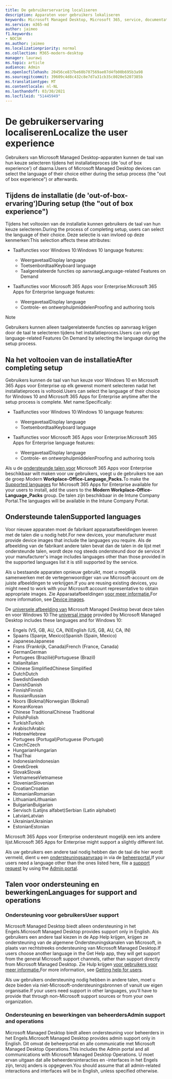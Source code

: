```yaml
---
title: De gebruikerservaring localiseren
description: Apparaten voor gebruikers lokaliseren
keywords: Microsoft Managed Desktop, Microsoft 365, service, documentatie
ms.service: m365-md
author: jaimeo
f1.keywords:
- NOCSH
ms.author: jaimeo
ms.localizationpriority: normal
ms.collection: M365-modern-desktop
manager: laurawi
ms.topic: article
audience: Admin
ms.openlocfilehash: 20456ce837be60b707569ae07d4fb00b695b3a98
ms.sourcegitcommit: 39609c4d8c432c8e7d7a31cb35c8020e5207385b
ms.translationtype: MT
ms.contentlocale: nl-NL
ms.lasthandoff: 03/30/2021
ms.locfileid: "51445949"
---
```

# <a name="localize-the-user-experience"></a><span data-ttu-id="c19e8-104">De gebruikerservaring localiseren</span><span class="sxs-lookup"><span data-stu-id="c19e8-104">Localize the user experience</span></span>

<span data-ttu-id="c19e8-105">Gebruikers van Microsoft Managed Desktop-apparaten kunnen de taal van hun keuze selecteren tijdens het installatieproces (de 'out of box experience') of daarna.</span><span class="sxs-lookup"><span data-stu-id="c19e8-105">Users of Microsoft Managed Desktop devices can select the language of their choice either during the setup process (the "out of box experience") or afterwards.</span></span>

## <a name="during-setup-the-out-of-box-experience"></a><span data-ttu-id="c19e8-106">Tijdens de installatie (de 'out-of-box-ervaring')</span><span class="sxs-lookup"><span data-stu-id="c19e8-106">During setup (the "out of box experience")</span></span>

<span data-ttu-id="c19e8-107">Tijdens het voltooien van de installatie kunnen gebruikers de taal van hun keuze selecteren.</span><span class="sxs-lookup"><span data-stu-id="c19e8-107">During the process of completing setup, users can select the language of their choice.</span></span> <span data-ttu-id="c19e8-108">Deze selectie is van invloed op deze kenmerken:</span><span class="sxs-lookup"><span data-stu-id="c19e8-108">This selection affects these attributes:</span></span>

- <span data-ttu-id="c19e8-109">Taalfuncties voor Windows 10:</span><span class="sxs-lookup"><span data-stu-id="c19e8-109">Windows 10 language features:</span></span>
    - <span data-ttu-id="c19e8-110">Weergavetaal</span><span class="sxs-lookup"><span data-stu-id="c19e8-110">Display language</span></span>
    - <span data-ttu-id="c19e8-111">Toetsenbordtaal</span><span class="sxs-lookup"><span data-stu-id="c19e8-111">Keyboard language</span></span>
    - <span data-ttu-id="c19e8-112">Taalgerelateerde functies op aanvraag</span><span class="sxs-lookup"><span data-stu-id="c19e8-112">Language-related Features on Demand</span></span>

- <span data-ttu-id="c19e8-113">Taalfuncties voor Microsoft 365 Apps voor Enterprise:</span><span class="sxs-lookup"><span data-stu-id="c19e8-113">Microsoft 365 Apps for Enterprise language features:</span></span>
    - <span data-ttu-id="c19e8-114">Weergavetaal</span><span class="sxs-lookup"><span data-stu-id="c19e8-114">Display language</span></span>
    - <span data-ttu-id="c19e8-115">Controle- en ontwerphulpmiddelen</span><span class="sxs-lookup"><span data-stu-id="c19e8-115">Proofing and authoring tools</span></span>

> [!NOTE]
> <span data-ttu-id="c19e8-116">Gebruikers kunnen alleen taalgerelateerde functies op aanvraag krijgen door de taal te selecteren tijdens het installatieproces.</span><span class="sxs-lookup"><span data-stu-id="c19e8-116">Users can only get language-related Features On Demand by selecting the language during the setup process.</span></span>

## <a name="after-completing-setup"></a><span data-ttu-id="c19e8-117">Na het voltooien van de installatie</span><span class="sxs-lookup"><span data-stu-id="c19e8-117">After completing setup</span></span>

<span data-ttu-id="c19e8-118">Gebruikers kunnen de taal van hun keuze voor Windows 10 en Microsoft 365 Apps voor Enterprise op elk gewenst moment selecteren nadat het installatieproces is voltooid.</span><span class="sxs-lookup"><span data-stu-id="c19e8-118">Users can select the language of their choice for Windows 10 and Microsoft 365 Apps for Enterprise anytime after the setup process is complete.</span></span> <span data-ttu-id="c19e8-119">Met name:</span><span class="sxs-lookup"><span data-stu-id="c19e8-119">Specifically:</span></span>

- <span data-ttu-id="c19e8-120">Taalfuncties voor Windows 10:</span><span class="sxs-lookup"><span data-stu-id="c19e8-120">Windows 10 language features:</span></span>
    - <span data-ttu-id="c19e8-121">Weergavetaal</span><span class="sxs-lookup"><span data-stu-id="c19e8-121">Display language</span></span>
    - <span data-ttu-id="c19e8-122">Toetsenbordtaal</span><span class="sxs-lookup"><span data-stu-id="c19e8-122">Keyboard language</span></span>

- <span data-ttu-id="c19e8-123">Taalfuncties voor Microsoft 365 Apps voor Enterprise:</span><span class="sxs-lookup"><span data-stu-id="c19e8-123">Microsoft 365 Apps for Enterprise language features:</span></span>
    - <span data-ttu-id="c19e8-124">Weergavetaal</span><span class="sxs-lookup"><span data-stu-id="c19e8-124">Display language</span></span>
    - <span data-ttu-id="c19e8-125">Controle- en ontwerphulpmiddelen</span><span class="sxs-lookup"><span data-stu-id="c19e8-125">Proofing and authoring tools</span></span>

<span data-ttu-id="c19e8-126">Als u de [ondersteunde talen voor](#supported-languages) Microsoft 365 Apps voor Enterprise beschikbaar wilt maken voor uw gebruikers, voegt u de gebruikers toe aan de groep Modern **Workplace-Office-Language_Packs.**</span><span class="sxs-lookup"><span data-stu-id="c19e8-126">To make the [Supported languages](#supported-languages) for Microsoft 365 Apps for Enterprise available for your users to install, add the users to the **Modern Workplace-Office-Language_Packs** group.</span></span> <span data-ttu-id="c19e8-127">De talen zijn beschikbaar in de Intune Company Portal.</span><span class="sxs-lookup"><span data-stu-id="c19e8-127">The languages will be available in the Intune Company Portal.</span></span>


## <a name="supported-languages"></a><span data-ttu-id="c19e8-128">Ondersteunde talen</span><span class="sxs-lookup"><span data-stu-id="c19e8-128">Supported languages</span></span>

<span data-ttu-id="c19e8-129">Voor nieuwe apparaten moet de fabrikant apparaatafbeeldingen leveren met de talen die u nodig hebt.</span><span class="sxs-lookup"><span data-stu-id="c19e8-129">For new devices, your manufacturer must provide device images that include the languages you require.</span></span> <span data-ttu-id="c19e8-130">Als de afbeelding van de fabrikant andere talen bevat dan de talen in de lijst met ondersteunde talen, wordt deze nog steeds ondersteund door de service.</span><span class="sxs-lookup"><span data-stu-id="c19e8-130">If your manufacturer's image includes languages other than those provided in the supported languages list it is still supported by the service.</span></span>

<span data-ttu-id="c19e8-131">Als u bestaande apparaten opnieuw gebruikt, moet u mogelijk samenwerken met de vertegenwoordiger van uw Microsoft-account om de juiste afbeeldingen te verkrijgen.</span><span class="sxs-lookup"><span data-stu-id="c19e8-131">If you are reusing existing devices, you might need to work with your Microsoft account representative to obtain appropriate images.</span></span> <span data-ttu-id="c19e8-132">Zie Apparaatafbeeldingen [voor meer informatie.](../service-description/device-images.md)</span><span class="sxs-lookup"><span data-stu-id="c19e8-132">For more information, see [Device images](../service-description/device-images.md).</span></span>

<span data-ttu-id="c19e8-133">De [universele afbeelding van](../service-description/device-images.md#universal-image) Microsoft Managed Desktop bevat deze talen en voor Windows 10:</span><span class="sxs-lookup"><span data-stu-id="c19e8-133">The [universal image](../service-description/device-images.md#universal-image) provided by Microsoft Managed Desktop includes these languages and for Windows 10:</span></span>

- <span data-ttu-id="c19e8-134">Engels (VS, GB, AU, CA, IN)</span><span class="sxs-lookup"><span data-stu-id="c19e8-134">English (US, GB, AU, CA, IN)</span></span>
- <span data-ttu-id="c19e8-135">Spaans (Spanje, Mexico)</span><span class="sxs-lookup"><span data-stu-id="c19e8-135">Spanish (Spain, Mexico)</span></span>
- <span data-ttu-id="c19e8-136">Japanese</span><span class="sxs-lookup"><span data-stu-id="c19e8-136">Japanese</span></span>
- <span data-ttu-id="c19e8-137">Frans (Frankrijk, Canada)</span><span class="sxs-lookup"><span data-stu-id="c19e8-137">French (France, Canada)</span></span>
- <span data-ttu-id="c19e8-138">German</span><span class="sxs-lookup"><span data-stu-id="c19e8-138">German</span></span>
- <span data-ttu-id="c19e8-139">Portugees (Brazilië)</span><span class="sxs-lookup"><span data-stu-id="c19e8-139">Portuguese (Brazil)</span></span>
- <span data-ttu-id="c19e8-140">Italian</span><span class="sxs-lookup"><span data-stu-id="c19e8-140">Italian</span></span>
- <span data-ttu-id="c19e8-141">Chinese Simplified</span><span class="sxs-lookup"><span data-stu-id="c19e8-141">Chinese Simplified</span></span>
- <span data-ttu-id="c19e8-142">Dutch</span><span class="sxs-lookup"><span data-stu-id="c19e8-142">Dutch</span></span>  
- <span data-ttu-id="c19e8-143">Swedish</span><span class="sxs-lookup"><span data-stu-id="c19e8-143">Swedish</span></span>
- <span data-ttu-id="c19e8-144">Danish</span><span class="sxs-lookup"><span data-stu-id="c19e8-144">Danish</span></span>  
- <span data-ttu-id="c19e8-145">Finnish</span><span class="sxs-lookup"><span data-stu-id="c19e8-145">Finnish</span></span> 
- <span data-ttu-id="c19e8-146">Russian</span><span class="sxs-lookup"><span data-stu-id="c19e8-146">Russian</span></span> 
- <span data-ttu-id="c19e8-147">Noors (Bokmal)</span><span class="sxs-lookup"><span data-stu-id="c19e8-147">Norwegian (Bokmal)</span></span>
- <span data-ttu-id="c19e8-148">Korean</span><span class="sxs-lookup"><span data-stu-id="c19e8-148">Korean</span></span>
- <span data-ttu-id="c19e8-149">Chinese Traditional</span><span class="sxs-lookup"><span data-stu-id="c19e8-149">Chinese Traditional</span></span>
- <span data-ttu-id="c19e8-150">Polish</span><span class="sxs-lookup"><span data-stu-id="c19e8-150">Polish</span></span>
- <span data-ttu-id="c19e8-151">Turkish</span><span class="sxs-lookup"><span data-stu-id="c19e8-151">Turkish</span></span>
- <span data-ttu-id="c19e8-152">Arabisch</span><span class="sxs-lookup"><span data-stu-id="c19e8-152">Arabic</span></span>
- <span data-ttu-id="c19e8-153">Hebrew</span><span class="sxs-lookup"><span data-stu-id="c19e8-153">Hebrew</span></span>
- <span data-ttu-id="c19e8-154">Portugees (Portugal)</span><span class="sxs-lookup"><span data-stu-id="c19e8-154">Portuguese (Portugal)</span></span>
- <span data-ttu-id="c19e8-155">Czech</span><span class="sxs-lookup"><span data-stu-id="c19e8-155">Czech</span></span>
- <span data-ttu-id="c19e8-156">Hungarian</span><span class="sxs-lookup"><span data-stu-id="c19e8-156">Hungarian</span></span>
- <span data-ttu-id="c19e8-157">Thai</span><span class="sxs-lookup"><span data-stu-id="c19e8-157">Thai</span></span>
- <span data-ttu-id="c19e8-158">Indonesian</span><span class="sxs-lookup"><span data-stu-id="c19e8-158">Indonesian</span></span>
- <span data-ttu-id="c19e8-159">Greek</span><span class="sxs-lookup"><span data-stu-id="c19e8-159">Greek</span></span>
- <span data-ttu-id="c19e8-160">Slovak</span><span class="sxs-lookup"><span data-stu-id="c19e8-160">Slovak</span></span>
- <span data-ttu-id="c19e8-161">Vietnamese</span><span class="sxs-lookup"><span data-stu-id="c19e8-161">Vietnamese</span></span>
- <span data-ttu-id="c19e8-162">Slovenian</span><span class="sxs-lookup"><span data-stu-id="c19e8-162">Slovenian</span></span>
- <span data-ttu-id="c19e8-163">Croatian</span><span class="sxs-lookup"><span data-stu-id="c19e8-163">Croatian</span></span>
- <span data-ttu-id="c19e8-164">Romanian</span><span class="sxs-lookup"><span data-stu-id="c19e8-164">Romanian</span></span>
- <span data-ttu-id="c19e8-165">Lithuanian</span><span class="sxs-lookup"><span data-stu-id="c19e8-165">Lithuanian</span></span>
- <span data-ttu-id="c19e8-166">Bulgarian</span><span class="sxs-lookup"><span data-stu-id="c19e8-166">Bulgarian</span></span>
- <span data-ttu-id="c19e8-167">Servisch (Latijns alfabet)</span><span class="sxs-lookup"><span data-stu-id="c19e8-167">Serbian (Latin alphabet)</span></span>
- <span data-ttu-id="c19e8-168">Latvian</span><span class="sxs-lookup"><span data-stu-id="c19e8-168">Latvian</span></span>
- <span data-ttu-id="c19e8-169">Ukrainian</span><span class="sxs-lookup"><span data-stu-id="c19e8-169">Ukrainian</span></span>
- <span data-ttu-id="c19e8-170">Estonian</span><span class="sxs-lookup"><span data-stu-id="c19e8-170">Estonian</span></span>

<span data-ttu-id="c19e8-171">Microsoft 365 Apps voor Enterprise ondersteunt mogelijk een iets andere lijst.</span><span class="sxs-lookup"><span data-stu-id="c19e8-171">Microsoft 365 Apps for Enterprise might support a slightly different list.</span></span>

<span data-ttu-id="c19e8-172">Als uw gebruikers een andere taal nodig hebben dan de taal die hier wordt vermeld, dient u een [ondersteuningsaanvraag](../working-with-managed-desktop/admin-support.md) in via de [beheerportal.](access-admin-portal.md)</span><span class="sxs-lookup"><span data-stu-id="c19e8-172">If your users need a language other than the ones listed here, file a [support request](../working-with-managed-desktop/admin-support.md) by using the [Admin portal](access-admin-portal.md).</span></span>

## <a name="languages-for-support-and-operations"></a><span data-ttu-id="c19e8-173">Talen voor ondersteuning en bewerkingen</span><span class="sxs-lookup"><span data-stu-id="c19e8-173">Languages for support and operations</span></span>

### <a name="user-support"></a><span data-ttu-id="c19e8-174">Ondersteuning voor gebruikers</span><span class="sxs-lookup"><span data-stu-id="c19e8-174">User support</span></span>
<span data-ttu-id="c19e8-175">Microsoft Managed Desktop biedt alleen ondersteuning in het Engels.</span><span class="sxs-lookup"><span data-stu-id="c19e8-175">Microsoft Managed Desktop provides support only in English.</span></span> <span data-ttu-id="c19e8-176">Als gebruikers een andere taal kiezen in de App Help krijgen, krijgen ze ondersteuning van de algemene Ondersteuningskanalen van Microsoft, in plaats van rechtstreeks ondersteuning van Microsoft Managed Desktop.</span><span class="sxs-lookup"><span data-stu-id="c19e8-176">If users choose another language in the Get Help app, they will get support from the general Microsoft support channels, rather than support directly from Microsoft Managed Desktop.</span></span> <span data-ttu-id="c19e8-177">Zie Hulp krijgen [voor gebruikers voor meer informatie.](../working-with-managed-desktop/end-user-support.md)</span><span class="sxs-lookup"><span data-stu-id="c19e8-177">For more information, see [Getting help for users](../working-with-managed-desktop/end-user-support.md).</span></span>

<span data-ttu-id="c19e8-178">Als uw gebruikers ondersteuning nodig hebben in andere talen, moet u deze bieden via niet-Microsoft-ondersteuningsbronnen of vanuit uw eigen organisatie.</span><span class="sxs-lookup"><span data-stu-id="c19e8-178">If your users need support in other languages, you'll have to provide that through non-Microsoft support sources or from your own organization.</span></span>

### <a name="admin-support-and-operations"></a><span data-ttu-id="c19e8-179">Ondersteuning en bewerkingen van beheerders</span><span class="sxs-lookup"><span data-stu-id="c19e8-179">Admin support and operations</span></span>
<span data-ttu-id="c19e8-180">Microsoft Managed Desktop biedt alleen ondersteuning voor beheerders in het Engels.</span><span class="sxs-lookup"><span data-stu-id="c19e8-180">Microsoft Managed Desktop provides admin support only in English.</span></span> <span data-ttu-id="c19e8-181">Dit omvat de beheerportal en alle communicatie met Microsoft Managed Desktop Operations.</span><span class="sxs-lookup"><span data-stu-id="c19e8-181">This includes the Admin portal and all communications with Microsoft Managed Desktop Operations.</span></span> <span data-ttu-id="c19e8-182">U moet ervan uitgaan dat alle beheerdersinteracties en -interfaces in het Engels zijn, tenzij anders is opgegeven.</span><span class="sxs-lookup"><span data-stu-id="c19e8-182">You should assume that all admin-related interactions and interfaces will be in English, unless specified otherwise.</span></span>


